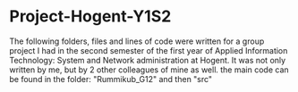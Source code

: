 # Project-Hogent-Y1S2

The following folders, files and lines of code were written for a group project I had in the second semester of the first year of Applied Information Technology: System and Network administration at Hogent. It was not only written by me, but by 2 other colleagues of mine as well. the main code can be found in the folder: "Rummikub_G12" and then "src"
